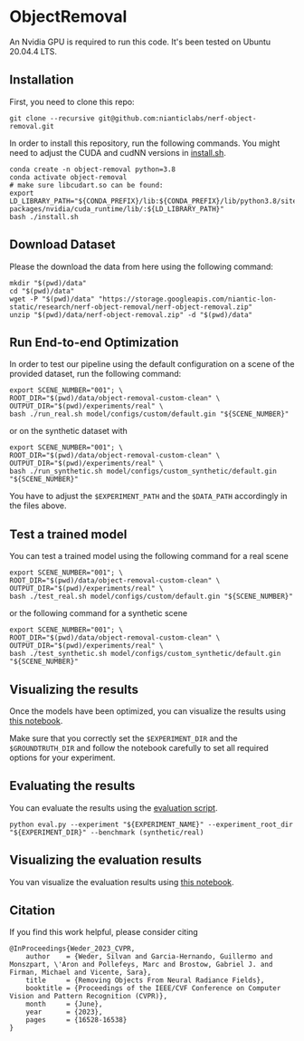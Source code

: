 # ObjectRemoval

An Nvidia GPU is required to run this code. It's been tested on Ubuntu 20.04.4 LTS.

## Installation

First, you need to clone this repo:

```shell
git clone --recursive git@github.com:nianticlabs/nerf-object-removal.git
```

In order to install this repository, run the following commands. You might need to adjust the CUDA and cudNN versions in [install.sh](install.sh).

```shell
conda create -n object-removal python=3.8
conda activate object-removal
# make sure libcudart.so can be found:
export LD_LIBRARY_PATH="${CONDA_PREFIX}/lib:${CONDA_PREFIX}/lib/python3.8/site-packages/nvidia/cuda_runtime/lib/:${LD_LIBRARY_PATH}"
bash ./install.sh
```

## Download Dataset

Please the download the data from here using the following command:

```shell
mkdir "$(pwd)/data"
cd "$(pwd)/data"
wget -P "$(pwd)/data" "https://storage.googleapis.com/niantic-lon-static/research/nerf-object-removal/nerf-object-removal.zip"
unzip "$(pwd)/data/nerf-object-removal.zip" -d "$(pwd)/data"
```

## Run End-to-end Optimization

In order to test our pipeline using the default configuration on a scene of the provided dataset, run the following command:

```shell
export SCENE_NUMBER="001"; \
ROOT_DIR="$(pwd)/data/object-removal-custom-clean" \
OUTPUT_DIR="$(pwd)/experiments/real" \
bash ./run_real.sh model/configs/custom/default.gin "${SCENE_NUMBER}"
```

or on the synthetic dataset with

```shell
export SCENE_NUMBER="001"; \
ROOT_DIR="$(pwd)/data/object-removal-custom-clean" \
OUTPUT_DIR="$(pwd)/experiments/real" \
bash ./run_synthetic.sh model/configs/custom_synthetic/default.gin "${SCENE_NUMBER}"
```

You have to adjust the ```$EXPERIMENT_PATH``` and the ```$DATA_PATH``` accordingly in the files above.


## Test a trained model

You can test a trained model using the following command for a real scene

```shell
export SCENE_NUMBER="001"; \
ROOT_DIR="$(pwd)/data/object-removal-custom-clean" \
OUTPUT_DIR="$(pwd)/experiments/real" \
bash ./test_real.sh model/configs/custom/default.gin "${SCENE_NUMBER}"
```

or the following command for a synthetic scene

```shell
export SCENE_NUMBER="001"; \
ROOT_DIR="$(pwd)/data/object-removal-custom-clean" \
OUTPUT_DIR="$(pwd)/experiments/real" \
bash ./test_synthetic.sh model/configs/custom_synthetic/default.gin "${SCENE_NUMBER}"
```


## Visualizing the results

Once the models have been optimized, you can visualize the results using [this notebook](notebooks/vis_experiment.ipynb).

Make sure that you correctly set the ```$EXPERIMENT_DIR``` and the ```$GROUNDTRUTH_DIR``` and follow the notebook carefully to set all required options for your experiment. 

## Evaluating the results

You can evaluate the results using the [evaluation script](evaluation/eval.py).

```shell
python eval.py --experiment "${EXPERIMENT_NAME}" --experiment_root_dir "${EXPERIMENT_DIR}" --benchmark (synthetic/real)
```

## Visualizing the evaluation results

You van visualize the evaluation results using [this notebook](notebooks/vis_results.ipynb).

## Citation

If you find this work helpful, please consider citing

```
@InProceedings{Weder_2023_CVPR,
    author    = {Weder, Silvan and Garcia-Hernando, Guillermo and Monszpart, \'Aron and Pollefeys, Marc and Brostow, Gabriel J. and Firman, Michael and Vicente, Sara},
    title     = {Removing Objects From Neural Radiance Fields},
    booktitle = {Proceedings of the IEEE/CVF Conference on Computer Vision and Pattern Recognition (CVPR)},
    month     = {June},
    year      = {2023},
    pages     = {16528-16538}
}
```
